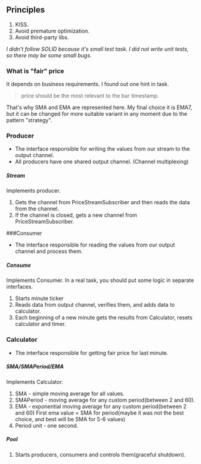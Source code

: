## Principles
1. KISS.
1. Avoid premature optimization.
1. Avoid third-party libs.

_I didn't follow SOLID because it's small test task._
_I did not write unit tests, so there may be some small bugs._ 


### What is "fair" price
It depends on business requirements. I found out one hint in task. 
> price should be the most relevant to the bar timestamp.

That's why SMA and EMA are represented here. My final choice it is EMA7, but it can be changed for more suitable variant in any moment due to the pattern "strategy".

### Producer
* The interface responsible for writing the values from our stream to the output channel. 
* All producers have one shared output channel. (Channel multiplexing)
##### Stream
Implements producer. 
1. Gets the channel from PriceStreamSubscriber and then reads the data from the channel.
1. If the channel is closed, gets a new channel from PriceStreamSubscriber.

###Consumer
* The interface responsible for reading the values from our output channel and process them. 
##### Consume
Implements Consumer. In a real task, you should put some logic in separate interfaces.
1. Starts minute ticker
1. Reads data from output channel, verifies them, and adds data to calculator.
1. Each beginning of a new minute gets the results from Calculator, resets calculator and timer.

### Calculator 
* The interface responsible for getting fair price for last minute.
##### SMA/SMAPeriod/EMA
Implements Calculator. 
1. SMA - simple moving average for all values.
1. SMAPeriod - moving average for any custom period(between 2 and 60). 
1. EMA - exponential moving average for any custom period(between 2 and 60)
First ema value = SMA for period(maybe it was not the best choice, and best will be SMA for 5-6 values)
1. Period unit - one second. 

##### Pool
1. Starts producers, consumers and controls them(graceful shutdown).

